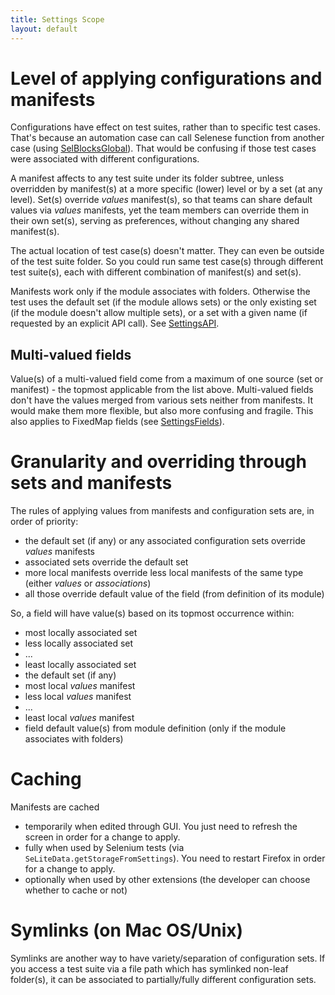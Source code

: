 ```yaml
---
title: Settings Scope
layout: default
---
```


# Level of applying configurations and manifests #
Configurations have effect on test suites, rather than to specific test cases. That's because an automation case can call Selenese function from another case (using [SelBlocksGlobal](SelBlocksGlobal)). That would be confusing if those test cases were associated with different configurations.

A manifest affects to any test suite under its folder subtree, unless overridden by manifest(s) at a more specific (lower) level or by a set (at any level). Set(s) override _values_ manifest(s), so that teams can share default values via _values_ manifests, yet the team members can override them in their own set(s), serving as preferences, without changing any shared manifest(s).

The actual location of test case(s) doesn't matter. They can even be outside of the test suite folder. So you could run same test case(s) through different test suite(s), each with different combination of manifest(s) and set(s).

Manifests work only if the module associates with folders. Otherwise the test uses the default set (if the module allows sets) or the only existing set (if the module doesn't allow multiple sets), or a set with a given name (if requested by an explicit API call). See [SettingsAPI](SettingsAPI).

## Multi-valued fields ##
Value(s) of a multi-valued field come from a maximum of one source (set or manifest) - the topmost applicable from the list above. Multi-valued fields don't have the values merged from various sets neither from manifests. It would make them more flexible, but also more confusing and fragile. This also applies to FixedMap fields (see [SettingsFields](SettingsFields)).

# Granularity and overriding through sets and manifests #
The rules of applying values from manifests and configuration sets are, in order of priority:

  * the default set (if any) or any associated configuration sets override _values_ manifests
  * associated sets override the default set
  * more local manifests override less local manifests of the same type (either _values_ or _associations_)
  * all those override default value of the field (from definition of its module)

So, a field will have value(s) based on its topmost occurrence within:

  * most locally associated set
  * less locally associated set
  * ...
  * least locally associated set
  * the default set (if any)
  * most local _values_ manifest
  * less local _values_ manifest
  * ...
  * least local _values_ manifest
  * field default value(s) from module definition (only if the module associates with folders)
<a href='Hidden comment: TODO Check "(only if the module associates with folders)"'></a>

# Caching #
Manifests are cached

  * temporarily when edited through GUI. You just need to refresh the screen in order for a change to apply.
  * fully when used by Selenium tests (via `SeLiteData.getStorageFromSettings`). You need to restart Firefox in order for a change to apply.
  * optionally when used by other extensions (the developer can choose whether to cache or not)

# Symlinks (on Mac OS/Unix) #
Symlinks are another way to have variety/separation of configuration sets. If you access a test suite via a file path which has symlinked non-leaf folder(s), it can be  associated to partially/fully different configuration sets.

<a href='Hidden comment: Comment: TODO Test how Selenium IDE treats a test suite loaded via a path that depends on symlinks - does it use the provided path, or does it resolve it first? If it resolves the path first, then change this paragraph.'></a>
